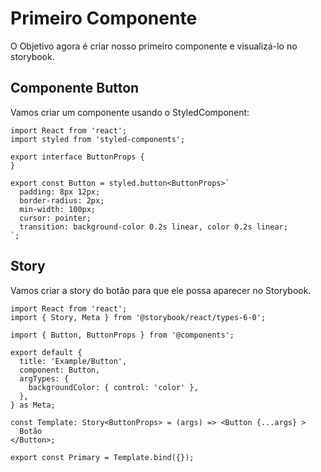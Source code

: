 # Primeiro Componente

O Objetivo agora é criar nosso primeiro componente e visualizá-lo no storybook.

## Componente Button

Vamos criar um componente usando o StyledComponent:

```
import React from 'react';
import styled from 'styled-components';

export interface ButtonProps {
}

export const Button = styled.button<ButtonProps>`
  padding: 8px 12px;
  border-radius: 2px;
  min-width: 100px;
  cursor: pointer;
  transition: background-color 0.2s linear, color 0.2s linear;
`;
```

## Story

Vamos criar a story do botão para que ele possa aparecer no Storybook.

```
import React from 'react';
import { Story, Meta } from '@storybook/react/types-6-0';

import { Button, ButtonProps } from '@components';

export default {
  title: 'Example/Button',
  component: Button,
  argTypes: {
    backgroundColor: { control: 'color' },
  },
} as Meta;

const Template: Story<ButtonProps> = (args) => <Button {...args} >
  Botão
</Button>;

export const Primary = Template.bind({});
```
